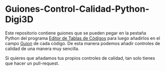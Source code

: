 # Guiones-Control-Calidad-Python-Digi3D
Este repositorio contiene guiones que se pueden pegar en la pestaña Python del programa [Editor de Tablas de Códigos](https://ayuda.digi21.net/digi3d-net/referencia/editor-de-tablas-de-codigos) para luego añadirlos en el campo [Guion](https://ayuda.digi21.net/digi3d-net/referencia/editor-de-tablas-de-codigos/pestanas/codigos/propiedades-del-codigo#guion) de cada código.
De esta manera podemos añadir controles de calidad de una manera muy sencilla.

Si quieres que añadamos tus propios controles de calidad, tan solo tienes que hacer un pull-request.
